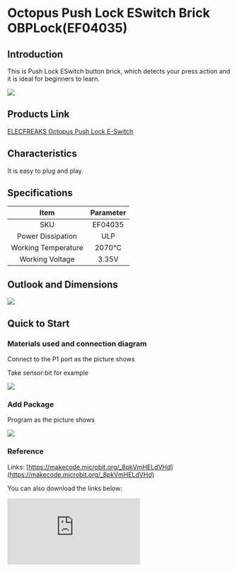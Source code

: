 ﻿# Octopus Push Lock ESwitch Brick OBPLock(EF04035)

## Introduction

This is Push Lock ESwitch button brick, which detects your press action and it is ideal for beginners to learn.

 ![](https://wiki-media-ef.oss-cn-hongkong.aliyuncs.com/i18n/en/docusaurus-plugin-content-docs/current/microbit/sensor/octopus-sensors/input/images/SMeQQyr.jpg)

## Products Link

[ELECFREAKS Octopus Push Lock E-Switch](https://shop.elecfreaks.com/products/elecfreaks-octopus-push-lock-e-switch?_pos=1&_sid=83cadbba8&_ss=r)

## Characteristics

 It is easy to plug and play.


## Specifications


Item | Parameter
:-: | :-:
SKU|EF04035
Power Dissipation|ULP
Working Temperature|2070℃
Working Voltage|3.35V

## Outlook and Dimensions

 ![](https://wiki-media-ef.oss-cn-hongkong.aliyuncs.com/i18n/en/docusaurus-plugin-content-docs/current/microbit/sensor/octopus-sensors/input/images/IYYxw8r.png)

## Quick to Start


### Materials used and connection diagram

 Connect to the P1 port as the picture shows

  Take sensor:bit for example

![](https://wiki-media-ef.oss-cn-hongkong.aliyuncs.com/i18n/en/docusaurus-plugin-content-docs/current/microbit/sensor/octopus-sensors/input/images/tUcPhzM.png)

### Add Package

Program as the picture shows

![](https://wiki-media-ef.oss-cn-hongkong.aliyuncs.com/i18n/en/docusaurus-plugin-content-docs/current/microbit/sensor/octopus-sensors/input/images/gkU4VNN.png)

### Reference

Links: [https://makecode.microbit.org/_8pkVmHELdVHd](https://makecode.microbit.org/_8pkVmHELdVHd)

You can also download the links below:


<div
    style={{
        position: 'relative',
        paddingBottom: '60%',
        overflow: 'hidden',
    }}
>
    <iframe
        src="https://makecode.microbit.org/_8pkVmHELdVHd"
        frameborder="0"
        sandbox="allow-popups allow-forms allow-scripts allow-same-origin"
        style={{
            position: 'absolute',
            width: '100%',
            height: '100%',
        }}
    />
</div>


### Result
 While the button being pressed, the status of the sensor button is showing on the micro:bit in number: 0 or 1.

## Relevant Cases


## Technique Files
